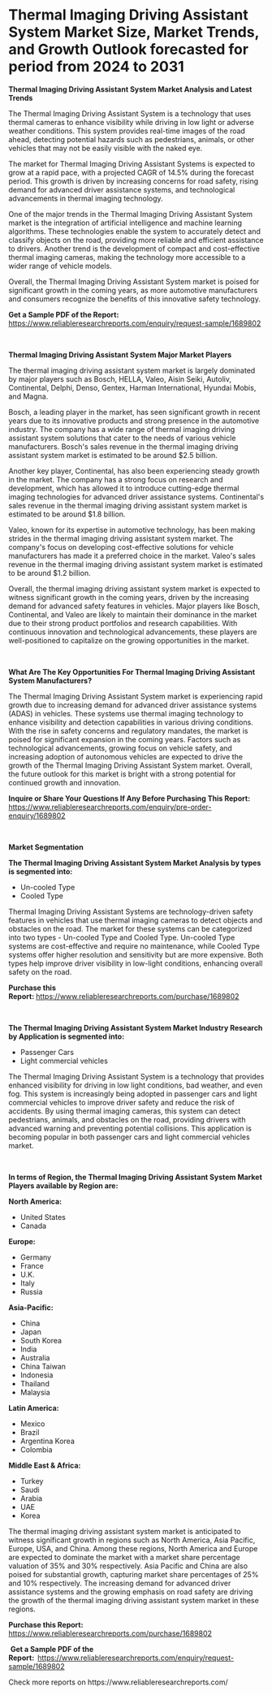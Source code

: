 <p><h1>Thermal Imaging Driving Assistant System Market Size, Market Trends, and Growth Outlook forecasted for period from 2024 to 2031</h1></p><p><strong>Thermal Imaging Driving Assistant System Market Analysis and Latest Trends</strong></p>
<p><p>The Thermal Imaging Driving Assistant System is a technology that uses thermal cameras to enhance visibility while driving in low light or adverse weather conditions. This system provides real-time images of the road ahead, detecting potential hazards such as pedestrians, animals, or other vehicles that may not be easily visible with the naked eye.</p><p>The market for Thermal Imaging Driving Assistant Systems is expected to grow at a rapid pace, with a projected CAGR of 14.5% during the forecast period. This growth is driven by increasing concerns for road safety, rising demand for advanced driver assistance systems, and technological advancements in thermal imaging technology.</p><p>One of the major trends in the Thermal Imaging Driving Assistant System market is the integration of artificial intelligence and machine learning algorithms. These technologies enable the system to accurately detect and classify objects on the road, providing more reliable and efficient assistance to drivers. Another trend is the development of compact and cost-effective thermal imaging cameras, making the technology more accessible to a wider range of vehicle models.</p><p>Overall, the Thermal Imaging Driving Assistant System market is poised for significant growth in the coming years, as more automotive manufacturers and consumers recognize the benefits of this innovative safety technology.</p></p>
<p><strong>Get a Sample PDF of the Report:&nbsp;</strong> <a href="https://www.reliableresearchreports.com/enquiry/request-sample/1689802">https://www.reliableresearchreports.com/enquiry/request-sample/1689802</a></p>
<p>&nbsp;</p>
<p><strong>Thermal Imaging Driving Assistant System Major Market Players</strong></p>
<p><p>The thermal imaging driving assistant system market is largely dominated by major players such as Bosch, HELLA, Valeo, Aisin Seiki, Autoliv, Continental, Delphi, Denso, Gentex, Harman International, Hyundai Mobis, and Magna.</p><p>Bosch, a leading player in the market, has seen significant growth in recent years due to its innovative products and strong presence in the automotive industry. The company has a wide range of thermal imaging driving assistant system solutions that cater to the needs of various vehicle manufacturers. Bosch's sales revenue in the thermal imaging driving assistant system market is estimated to be around $2.5 billion.</p><p>Another key player, Continental, has also been experiencing steady growth in the market. The company has a strong focus on research and development, which has allowed it to introduce cutting-edge thermal imaging technologies for advanced driver assistance systems. Continental's sales revenue in the thermal imaging driving assistant system market is estimated to be around $1.8 billion.</p><p>Valeo, known for its expertise in automotive technology, has been making strides in the thermal imaging driving assistant system market. The company's focus on developing cost-effective solutions for vehicle manufacturers has made it a preferred choice in the market. Valeo's sales revenue in the thermal imaging driving assistant system market is estimated to be around $1.2 billion.</p><p>Overall, the thermal imaging driving assistant system market is expected to witness significant growth in the coming years, driven by the increasing demand for advanced safety features in vehicles. Major players like Bosch, Continental, and Valeo are likely to maintain their dominance in the market due to their strong product portfolios and research capabilities. With continuous innovation and technological advancements, these players are well-positioned to capitalize on the growing opportunities in the market.</p></p>
<p>&nbsp;</p>
<p><strong>What Are The Key Opportunities For Thermal Imaging Driving Assistant System Manufacturers?</strong></p>
<p><p>The Thermal Imaging Driving Assistant System market is experiencing rapid growth due to increasing demand for advanced driver assistance systems (ADAS) in vehicles. These systems use thermal imaging technology to enhance visibility and detection capabilities in various driving conditions. With the rise in safety concerns and regulatory mandates, the market is poised for significant expansion in the coming years. Factors such as technological advancements, growing focus on vehicle safety, and increasing adoption of autonomous vehicles are expected to drive the growth of the Thermal Imaging Driving Assistant System market. Overall, the future outlook for this market is bright with a strong potential for continued growth and innovation.</p></p>
<p><strong>Inquire or Share Your Questions If Any Before Purchasing This Report:</strong> <a href="https://www.reliableresearchreports.com/enquiry/pre-order-enquiry/1689802">https://www.reliableresearchreports.com/enquiry/pre-order-enquiry/1689802</a></p>
<p>&nbsp;</p>
<p><strong>Market Segmentation</strong></p>
<p><strong>The Thermal Imaging Driving Assistant System Market Analysis by types is segmented into:</strong></p>
<p><ul><li>Un-cooled Type</li><li>Cooled Type</li></ul></p>
<p><p>Thermal Imaging Driving Assistant Systems are technology-driven safety features in vehicles that use thermal imaging cameras to detect objects and obstacles on the road. The market for these systems can be categorized into two types - Un-cooled Type and Cooled Type. Un-cooled Type systems are cost-effective and require no maintenance, while Cooled Type systems offer higher resolution and sensitivity but are more expensive. Both types help improve driver visibility in low-light conditions, enhancing overall safety on the road.</p></p>
<p><strong>Purchase this Report:&nbsp;</strong><a href="https://www.reliableresearchreports.com/purchase/1689802">https://www.reliableresearchreports.com/purchase/1689802</a></p>
<p>&nbsp;</p>
<p><strong>The Thermal Imaging Driving Assistant System Market Industry Research by Application is segmented into:</strong></p>
<p><ul><li>Passenger Cars</li><li>Light commercial vehicles</li></ul></p>
<p><p>The Thermal Imaging Driving Assistant System is a technology that provides enhanced visibility for driving in low light conditions, bad weather, and even fog. This system is increasingly being adopted in passenger cars and light commercial vehicles to improve driver safety and reduce the risk of accidents. By using thermal imaging cameras, this system can detect pedestrians, animals, and obstacles on the road, providing drivers with advanced warning and preventing potential collisions. This application is becoming popular in both passenger cars and light commercial vehicles market.</p></p>
<p>&nbsp;</p>
<p><strong>In terms of Region, the Thermal Imaging Driving Assistant System Market Players available by Region are:</strong></p>
<p>
    <p> <strong> North America: </strong>
        <ul>
            <li>United States</li>
            <li>Canada</li>
        </ul>
        </p> 
    <p> <strong> Europe: </strong>
        <ul>
            <li>Germany</li>
            <li>France</li>
            <li>U.K.</li>
            <li>Italy</li>
            <li>Russia</li>
        </ul>
        </p> 
    <p> <strong> Asia-Pacific: </strong>
        <ul>
            <li>China</li>
            <li>Japan</li>
            <li>South Korea</li>
            <li>India</li>
            <li>Australia</li>
            <li>China Taiwan</li>
            <li>Indonesia</li>
            <li>Thailand</li>
            <li>Malaysia</li>
        </ul>
        </p> 
    <p> <strong> Latin America: </strong>
        <ul>
            <li>Mexico</li>
            <li>Brazil</li>
            <li>Argentina Korea</li>
            <li>Colombia</li>
        </ul>
        </p> 
    <p> <strong> Middle East & Africa: </strong>
        <ul>
            <li>Turkey</li>
            <li>Saudi</li>
            <li>Arabia</li>
            <li>UAE</li>
            <li>Korea</li>
        </ul>
    </p>
    </p>
<p><p>The thermal imaging driving assistant system market is anticipated to witness significant growth in regions such as North America, Asia Pacific, Europe, USA, and China. Among these regions, North America and Europe are expected to dominate the market with a market share percentage valuation of 35% and 30% respectively. Asia Pacific and China are also poised for substantial growth, capturing market share percentages of 25% and 10% respectively. The increasing demand for advanced driver assistance systems and the growing emphasis on road safety are driving the growth of the thermal imaging driving assistant system market in these regions.</p></p>
<p><strong>Purchase this Report: </strong><a href="https://www.reliableresearchreports.com/purchase/1689802">https://www.reliableresearchreports.com/purchase/1689802</a></p>
<p>&nbsp;<strong>Get a Sample PDF of the Report:&nbsp;&nbsp;</strong><a href="https://www.reliableresearchreports.com/enquiry/request-sample/1689802">https://www.reliableresearchreports.com/enquiry/request-sample/1689802</a></p>
<p><strong></strong></p>
<p>Check more reports on https://www.reliableresearchreports.com/</p>